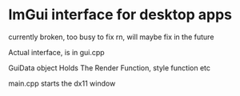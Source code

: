 <h1> ImGui interface for desktop apps </h1>
currently broken, too busy to fix rn, will maybe fix in the future
<p> Actual interface, is in gui.cpp </p>
<p>GuiData object Holds The Render Function, style function etc<p>
main.cpp starts the dx11 window

